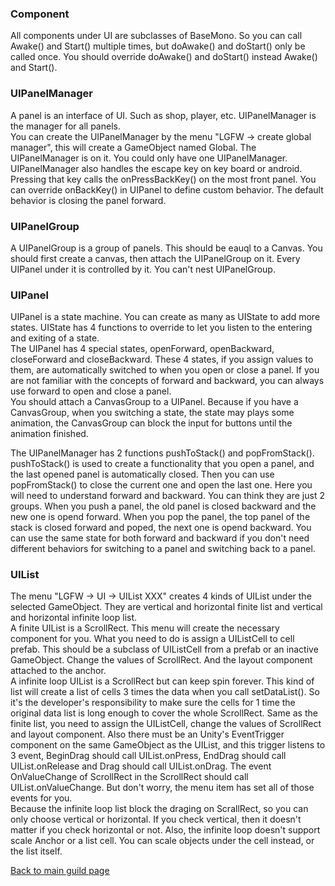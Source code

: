 ### Component

All components under UI are subclasses of BaseMono. So you can call Awake() and Start() multiple times, but doAwake() and doStart() only be called once. You should override doAwake() and doStart() instead Awake() and Start().

### UIPanelManager

A panel is an interface of UI. Such as shop, player, etc. UIPanelManager is the manager for all panels.  
You can create the UIPanelManager by the menu "LGFW -> create global manager", this will create a GameObject named Global. The UIPanelManager is on it. You could only have one UIPanelManager.  
UIPanelManager also handles the escape key on key board or android. Pressing that key calls the onPressBackKey() on the most front panel. You can override onBackKey() in UIPanel to define custom behavior. The default behavior is closing the panel forward.

### UIPanelGroup

A UIPanelGroup is a group of panels. This should be eauql to a Canvas. You should first create a canvas, then attach the UIPanelGroup on it. Every UIPanel under it is controlled by it. You can't nest UIPanelGroup.

### UIPanel
UIPanel is a state machine. You can create as many as UIState to add more states. UIState has 4 functions to override to let you listen to the entering and exiting of a state.  
The UIPanel has 4 special states, openForward, openBackward, closeForward and closeBackward. These 4 states, if you assign values to them, are automatically switched to when you open or close a panel. If you are not familiar with the concepts of forward and backward, you can always use forward to open and close a panel.    
You should attach a CanvasGroup to a UIPanel. Because if you have a CanvasGroup, when you switching a state, the state may plays some animation, the CanvasGroup can block the input for buttons until the animation finished.   

The UIPanelManager has 2 functions pushToStack() and popFromStack(). pushToStack() is used to create a functionality that you open a panel, and the last opened panel is automatically closed. Then you can use popFromStack() to close the current one and open the last one. Here you will need to understand forward and backward. You can think they are just 2 groups. When you push a panel, the old panel is closed backward and the new one is opend forward. When you pop the panel, the top panel of the stack is closed forward and poped, the next one is opend backward. You can use the same state for both forward and backward if you don't need different behaviors for switching to a panel and switching back to a panel.

### UIList
The menu "LGFW -> UI -> UIList XXX" creates 4 kinds of UIList under the selected GameObject. They are vertical and horizontal finite list and vertical and horizontal infinite loop list.   
A finite UIList is a ScrollRect. This menu will create the necessary component for you. What you need to do is assign a UIListCell to cell prefab. This should be a subclass of UIListCell from a prefab or an inactive GameObject. Change the values of ScrollRect. And the layout component attached to the anchor.  
A infinite loop UIList is a ScrollRect but can keep spin forever. This kind of list will create a list of cells 3 times the data when you call setDataList(). So it's the developer's responsibility to make sure the cells for 1 time the original data list is long enough to cover the whole ScrollRect. Same as the finite list, you need to assign the UIListCell, change the values of ScrollRect and layout component. Also there must be an Unity's EventTrigger component on the same GameObject as the UIList, and this trigger listens to 3 event, BeginDrag should call UIList.onPress, EndDrag should call UIList.onRelease and Drag should call UIList.onDrag. The event OnValueChange of ScrollRect in the ScrollRect should call UIList.onValueChange. But don't worry, the menu item has set all of those events for you.  
Because the infinite loop list block the draging on ScrallRect, so you can only choose vertical or horizontal. If you check vertical, then it doesn't matter if you check horizontal or not. Also, the infinite loop doesn't support scale Anchor or a list cell. You can scale objects under the cell instead, or the list itself.

[Back to main guild page](https://github.com/leejuqiang/LGFW/blob/master/README.md)
